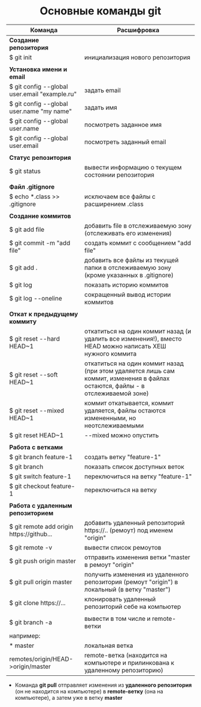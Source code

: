 <div id="header" align="center">
    <h1>Основные команды git</h1>
</div>

| Команда                                       | Расшифровка                                                                                                                     |
|-----------------------------------------------|---------------------------------------------------------------------------------------------------------------------------------|
| **Создание репозитория**                      |                                                                                                                                 |
| $ git init                                    | инициализация нового репозитория                                                                                                |
|                                               |                                                                                                                                 |
| **Установка имени и email**                   |                                                                                                                                 |
| $ git config --global user.email "example.ru" | задать email                                                                                                                    |
| $ git config --global user.name "my name"     | задать имя                                                                                                                      |
| $ git config --global user.name               | посмотреть заданное имя                                                                                                         |
| $ git config --global user.email              | посмотреть заданный email                                                                                                       |
|                                               |                                                                                                                                 |
| **Статус репозитория**                        |                                                                                                                                 |
| $ git status                                  | вывести информацию о текущем состоянии репозитория                                                                              |
|                                               |                                                                                                                                 |
| **Файл .gitignore**                           |                                                                                                                                 |
| $ echo *.class >> .gitignore                  | исключаем все файлы с расширением .class                                                                                        |
|                                               |                                                                                                                                 |
| **Создание коммитов**                         |                                                                                                                                 |
| $ git add file                                | добавить file в отслеживаемую зону (отслеживать его изменения)                                                                  |
| $ git commit -m "add file"                    | создать коммит с сообщением "add file"                                                                                          |
| $ git add .                                   | добавить все файлы из текущей папки в отслеживаемую зону (кроме указанных в .gitignore)                                         |
| $ git log                                     | показать историю коммитов                                                                                                       |
| $ git log --oneline                           | сокращенный вывод истории коммитов                                                                                              |
|                                               |                                                                                                                                 |
| **Откат к предыдущему коммиту**               |                                                                                                                                 |
| $ git reset --hard HEAD~1                     | откатиться на один коммит назад (и удалить все изменения!), вместо HEAD можно написать ХЕШ нужного коммита                      |
| $ git reset --soft HEAD~1                     | откатиться на один коммит назад (при этом удаляется лишь сам коммит, изменения в файлах остаются, файлы - в отслеживаемой зоне) |
| $ git reset --mixed HEAD~1                    | коммит откатывается, коммит удаляется, файлы остаются измененными, но неотслеживаемыми                                          |
| $ git reset HEAD~1                            | --mixed можно опустить                                                                                                          |
|                                               |                                                                                                                                 |
| **Работа с ветками**                          |                                                                                                                                 |
| $ git branch feature-1                        | создать ветку "feature-1"                                                                                                       |
| $ git branch                                  | показать список доступных веток                                                                                                 |
| $ git switch feature-1                        | переключиться на ветку "feature-1"                                                                                              |
| $ git checkout feature-1                      | переключиться на ветку                                                                                                          |
|                                               |                                                                                                                                 |
| **Работа с удаленным репозиторием**           |                                                                                                                                 |
| $ git remote add origin https://github...     | добавить удаленный репозиторий https://..  (ремоут) под именем "origin"                                                         |
| $ git remote -v                               | вывести список ремоутов                                                                                                         |
| $ git push origin master                      | отправить изменения ветки "master в ремоут "origin"                                                                             |
| $ git pull origin master                      | получить изменения из удаленного репозитория (ремоут "origin") в локальный (в ветку "master")                                   |
| $ git clone https://...                       | клонировать удаленный репозиторий себе на компьютер                                                                             | 
|                                               |                                                                                                                                 |
| $ git branch -a                               | вывести в том числе и remote-ветки                                                                                              |
| например:                                     |                                                                                                                                 |
| * master                                      | локальная ветка                                                                                                                 |
| remotes/origin/HEAD->origin/master            | remote-ветка (находится на компьютере и прилинкована к удаленному репозиторию)                                                  |

* Команда **git pull** отправляет изменения из **удаленного репозитория** (он не находится на компьютере) в **remote-ветку** (она на компьютере), а затем уже в ветку **master**
